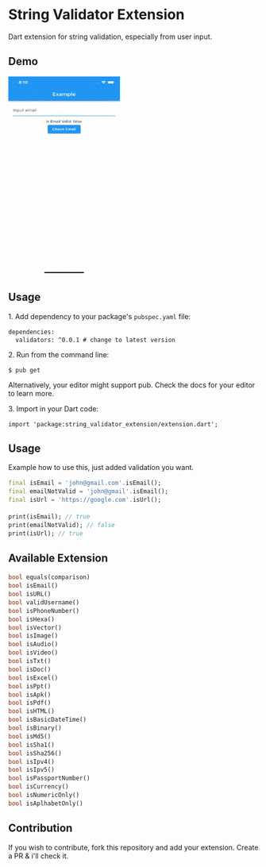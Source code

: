 # String Validator Extension

Dart extension for string validation, especially from user input.

## Demo

<img src="https://raw.githubusercontent.com/febryardiansyah/string_validator_extension/master/assets/demo.gif?raw=true" height="400em" width="225em" />

## Usage

1\. Add dependency to your package's `pubspec.yaml` file:

    dependencies:
      validators: ^0.0.1 # change to latest version

2\. Run from the command line:

    $ pub get

Alternatively, your editor might support pub. Check the docs for your editor to learn more.

3\. Import in your Dart code:

    import 'package:string_validator_extension/extension.dart';

## Usage

Example how to use this, just added validation you want.

```dart
final isEmail = 'john@gmail.com'.isEmail();
final emailNotValid = 'john@gmail'.isEmail();
final isUrl = 'https://google.com'.isUrl();

print(isEmail); // true
print(emailNotValid); // false
print(isUrl); // true
```

## Available Extension

```dart
bool equals(comparison)
bool isEmail()
bool isURL()
bool validUsername()
bool isPhoneNumber()
bool isHexa()
bool isVector()
bool isImage()
bool isAudio()
bool isVideo()
bool isTxt()
bool isDoc()
bool isExcel()
bool isPpt()
bool isApk()
bool isPdf()
bool isHTML()
bool isBasicDateTime()
bool isBinary()
bool isMd5()
bool isSha1()
bool isSha256()
bool isIpv4()
bool isIpv5()
bool isPassportNumber()
bool isCurrency()
bool isNumericOnly()
bool isAplhabetOnly()
```

## Contribution

If you wish to contribute, fork this repository and add your extension. Create a PR & i'll check it.